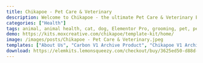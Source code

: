 ```yaml
---
title: Chikapoe - Pet Care & Veterinary
description: Welcome to Chikapoe - the ultimate Pet Care & Veterinary Elementor Template Kit. Immerse in effortless design with our comprehensive package. Meticulously curated, this kit offers customizable templates to seamlessly showcase your pet care services online. Highlight veterinary expertise, share pet care tips, and captivate your audience interactively. Chikapoe unlocks boundless design potential, utilizing Elementor's user-friendly interface. Elevate your pet care business website with Chikapoe, where modern design converges with intuitive functionality. Embark on a journey of creativity and professionalism - secure your Chikapoe Template Kit today.
categories: ["Health"]
tags: animal, animal health, cat, dog, Elementor Pro, grooming, pet, pet care, pet shop, pet training, pet website, pets, puppy, vet, veterinarian
demo: https://kits.moxcreative.com/chikapoe/template-kit/home/
image: /images/posts/Chikapoe - Pet Care & Veterinary.jpeg
templates: ["About Us", "Carbon V1 Archive Product", "Chikapoe V1 Archive", "Chikapoe V1 Error 404", "Chikapoe V1 Footer", "Chikapoe V1 Header", "Chikapoe V1 Single Post", "Contact Us", "Faq", "Global", "Grooming", "Homepage", "Our Team", "Service", "Single Product"]
download: https://elemkits.lemonsqueezy.com/checkout/buy/3625ed50-d88d-49e0-a757-d276a1164e7f
---
```

